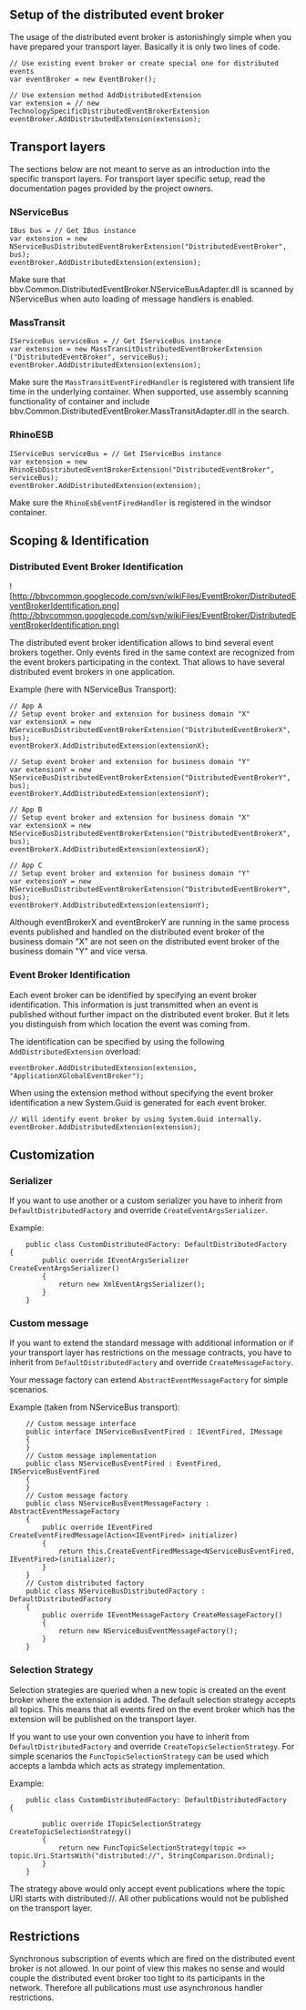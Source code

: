 ## Setup of the distributed event broker ##
The usage of the distributed event broker is astonishingly simple when you have prepared your transport layer. Basically it is only two lines of code.
```
// Use existing event broker or create special one for distributed events
var eventBroker = new EventBroker();

// Use extension method AddDistributedExtension
var extension = // new TechnologySpecificDistributedEventBrokerExtension
eventBroker.AddDistributedExtension(extension);
```

## Transport layers ##
The sections below are not meant to serve as an introduction into the specific transport layers. For transport layer specific setup, read the documentation pages provided by the project owners.
### NServiceBus ###
```
IBus bus = // Get IBus instance
var extension = new NServiceBusDistributedEventBrokerExtension("DistributedEventBroker", bus);
eventBroker.AddDistributedExtension(extension);
```

Make sure that bbv.Common.DistributedEventBroker.NServiceBusAdapter.dll is scanned by NServiceBus when auto loading of message handlers is enabled.
### MassTransit ###
```
IServiceBus serviceBus = // Get IServiceBus instance
var extension = new MassTransitDistributedEventBrokerExtension
("DistributedEventBroker", serviceBus);
eventBroker.AddDistributedExtension(extension);
```

Make sure the `MassTransitEventFiredHandler` is registered with transient life time in the underlying container. When supported, use assembly scanning functionality of container and include bbv.Common.DistributedEventBroker.MassTransitAdapter.dll in the search.
### RhinoESB ###
```
IServiceBus serviceBus = // Get IServiceBus instance
var extension = new RhinoEsbDistributedEventBrokerExtension("DistributedEventBroker", serviceBus);
eventBroker.AddDistributedExtension(extension);
```

Make sure the `RhinoEsbEventFiredHandler` is registered in the windsor container.

## Scoping & Identification ##
### Distributed Event Broker Identification ###
![http://bbvcommon.googlecode.com/svn/wikiFiles/EventBroker/DistributedEventBrokerIdentification.png](http://bbvcommon.googlecode.com/svn/wikiFiles/EventBroker/DistributedEventBrokerIdentification.png)

The distributed event broker identification allows to bind several event brokers together. Only events fired in the same context are recognized from the event brokers participating in the context. That allows to have several distributed event brokers in one application.

Example (here with NServiceBus Transport):
```
// App A
// Setup event broker and extension for business domain "X"
var extensionX = new NServiceBusDistributedEventBrokerExtension("DistributedEventBrokerX", bus);
eventBrokerX.AddDistributedExtension(extensionX);

// Setup event broker and extension for business domain "Y"
var extensionY = new NServiceBusDistributedEventBrokerExtension("DistributedEventBrokerY", bus);
eventBrokerY.AddDistributedExtension(extensionY);

// App B
// Setup event broker and extension for business domain "X"
var extensionX = new NServiceBusDistributedEventBrokerExtension("DistributedEventBrokerX", bus);
eventBrokerX.AddDistributedExtension(extensionX);

// App C
// Setup event broker and extension for business domain "Y"
var extensionY = new NServiceBusDistributedEventBrokerExtension("DistributedEventBrokerY", bus);
eventBrokerY.AddDistributedExtension(extensionY);
```

Although eventBrokerX and eventBrokerY are running in the same process events published and handled on the distributed event broker of the business domain "X" are not seen on the distributed event broker of the business domain "Y" and vice versa.
### Event Broker Identification ###
Each event broker can be identified by specifying an event broker identification. This information is just transmitted when an event is published without further impact on the distributed event broker. But it lets you distinguish from which location the event was coming from.

The identification can be specified by using the following `AddDistributedExtension` overload:

```
eventBroker.AddDistributedExtension(extension, "ApplicationXGlobalEventBroker");
```

When using the extension method without specifying the event broker identification a new System.Guid is generated for each event broker.

```
// Will identify event broker by using System.Guid internally.
eventBroker.AddDistributedExtension(extension);
```


## Customization ##

### Serializer ###

If you want to use another or a custom serializer you have to inherit from `DefaultDistributedFactory` and override `CreateEventArgsSerializer`.

Example:
```
    public class CustomDistributedFactory: DefaultDistributedFactory     {
        public override IEventArgsSerializer CreateEventArgsSerializer()
        {
            return new XmlEventArgsSerializer();
        }
    }
```


### Custom message ###

If you want to extend the standard message with additional information or if your transport layer has restrictions on the message contracts, you have to inherit from `DefaultDistributedFactory` and override `CreateMessageFactory`.

Your message factory can extend `AbstractEventMessageFactory` for simple scenarios.

Example (taken from NServiceBus transport):

```
    // Custom message interface
    public interface INServiceBusEventFired : IEventFired, IMessage
    {
    }
    // Custom message implementation
    public class NServiceBusEventFired : EventFired, INServiceBusEventFired
    {
    }
    // Custom message factory
    public class NServiceBusEventMessageFactory : AbstractEventMessageFactory
    {
        public override IEventFired CreateEventFiredMessage(Action<IEventFired> initializer)
        {
            return this.CreateEventFiredMessage<NServiceBusEventFired, IEventFired>(initializer);
        }
    }
    // Custom distributed factory
    public class NServiceBusDistributedFactory : DefaultDistributedFactory
    {
        public override IEventMessageFactory CreateMessageFactory()
        {
            return new NServiceBusEventMessageFactory();
        }
    }
```
### Selection Strategy ###
Selection strategies are queried when a new topic is created on the event broker where the extension is added. The default selection strategy accepts all topics. This means that all events fired on the event broker which has the extension will be published on the transport layer.

If you want to use your own convention you have to inherit from `DefaultDistributedFactory` and override `CreateTopicSelectionStrategy`. For simple scenarios the `FuncTopicSelectionStrategy` can be used which accepts a lambda which acts as strategy implementation.

Example:
```
    public class CustomDistributedFactory: DefaultDistributedFactory     {

        public override ITopicSelectionStrategy CreateTopicSelectionStrategy()
        {
            return new FuncTopicSelectionStrategy(topic => 
topic.Uri.StartsWith("distributed://", StringComparison.Ordinal);
        }
    }
```

The strategy above would only accept event publications where the topic URI starts with distributed://. All other publications would not be published on the transport layer.
## Restrictions ##
Synchronous subscription of events which are fired on the distributed event broker is not allowed. In our point of view this makes no sense and would couple the distributed event broker too tight to its participants in the network. Therefore all publications must use asynchronous handler restrictions.